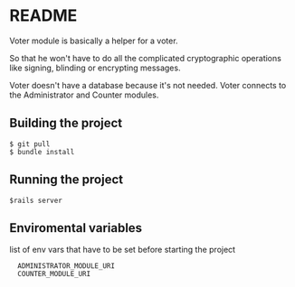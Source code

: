 # README

Voter module is basically a helper for a voter.

So that he won't have to do all the complicated cryptographic operations like signing, blinding or encrypting messages.

Voter doesn't have a database because it's not needed.
Voter connects to the Administrator and Counter modules.

## Building the project

  ```
  $ git pull
  $ bundle install
  ```

## Running the project

  ```
  $rails server
  ```

## Enviromental variables
list of env vars that have to be set before starting the project

```
  ADMINISTRATOR_MODULE_URI
  COUNTER_MODULE_URI
```
